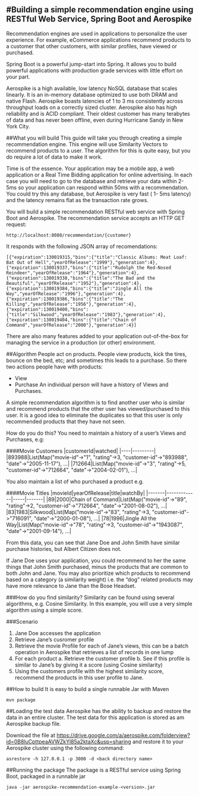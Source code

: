 #Building a simple recommendation engine using RESTful Web Service, Spring Boot and Aerospike
---------------------------------------------------------------------------------------------
Recommendation engines are used in applications to personalize the user experience. For example, eCommerce applications recommend products to a customer that other customers, with similar profiles, have viewed or purchased.

Spring Boot is a powerful jump-start into Spring. It allows you to build powerful applications with production grade services with little effort on your part.

Aerospike is a high available, low latency NoSQL database that scales linearly. It is an in-memory database optimized to use both DRAM and native Flash. Aerospike boasts latencies of 1 to 3 ms consistently across throughput loads on a correctly sized cluster. Aerospike also has high reliability and is ACID compliant.  Their oldest customer has many terabytes of data and has never been offline, even during Hurricane Sandy in New York City.

##What you will build
This guide will take you through creating a simple recommendation engine. This engine will use Similarity Vectors to recommend products to a user. 
The algorithm for this is quite easy, but you do require a lot of data to make it work.

Time is of the essence. Your application may be a mobile app, a web application or a Real Time Bidding application for online advertising. 
In each case you will need to go to the database and retrieve your data within 2-5ms so your application can respond within 50ms with a recommendation. You could try this any database, but Aerospike is very fast ( 1- 5ms latency) and the latency remains flat as the transaction rate grows.

You will build a simple recommendation RESTful web service with Spring Boot and Aerospike. 
The recommendation service accepts an HTTP GET request:

    http://localhost:8080/recommendation/{customer}

It responds with the following JSON array of recomendations:

    [{"expiration":130019315,"bins":{"title":"Classic Albums: Meat Loaf: Bat Out of Hell","yearOfRelease":"1999"},"generation":4},{"expiration":130019337,"bins":{"title":"Rudolph the Red-Nosed Reindeer","yearOfRelease":"1964"},"generation":4},{"expiration":130019338,"bins":{"title":"The Bad and the Beautiful","yearOfRelease":"1952"},"generation":4},{"expiration":130019384,"bins":{"title":"Jingle All the Way","yearOfRelease":"1996"},"generation":4},{"expiration":130019386,"bins":{"title":"The Killing","yearOfRelease":"1956"},"generation":4},{"expiration":130019400,"bins":{"title":"Silkwood","yearOfRelease":"1983"},"generation":4},{"expiration":130019404,"bins":{"title":"Chain of Command","yearOfRelease":"2000"},"generation":4}]
    
There are also many features added to your application out-of-the-box for managing the service in a production (or other) environment. 

##Algorithm
People act on products. People view products, kick the tires, bounce on the bed, etc; and sometimes this leads to a purchase. So there two actions people have with products: 
* View
* Purchase
An individual person will have a history of Views and Purchases.

A simple recommendation algorithm is to find another user who is similar and recommend products that the other user has viewed/purchased to this user. It is a good idea to eliminate the duplicates so that this user is only recommended products that they have not seen.

How do you do this? You need to maintain a history of a user’s Views and Purchases, e.g:

####Movie Customers
|customerId|watched|
|----|---------|
|893988|List(Map("movie-id"->"1", "rating"->3, "customer-id"->"893988", "date"->"2005-11-17"), ...|
|712664|List(Map("movie-id"->"3", "rating"->5, "customer-id"->"712664", "date"->"2004-02-01"), ...|

You also maintain a list of who purchased a product e.g.

####Movie Titles
|movieId|yearOfRelease|title|watchBy|
|-------|-------------|-----|-------|
|89|2000|Chain of Command|List(Map("movie-id"->"89", "rating"->2, "customer-id"->"712664", "date"->"2001-08-02"), ...|
|83|1983|Silkwood|List(Map("movie-id"->"83", "rating"->3, "customer-id"->"716091", "date"->"2000-01-08"), ...|
|78|1996|Jingle All the Way|List(Map("movie-id"->"78", "rating"->3, "customer-id"->"1943087", "date"->"2001-09-14"), ...|

From this data, you can see that Jane Doe and John Smith have similar purchase histories, but Albert Citizen does not. 

If Jane Doe uses your application, you could recommend to her the same things that John Smith purchased, minus the products that are common to both John and Jane. You may also prioritize which products to recommend based on a category (a similarity weight) i.e. the “dog” related products may have more relevance to Jane than the Bose Headset.

###How do you find similarity?
Similarity can be found using several algorithms, e.g. Cosine Similarity. In this example, you will use a very simple algorithm using a simple score.

###Scenario
1.	Jane Doe accesses the application
2.	Retrieve Jane’s cusromer profile
3.	Retrieve the movie Profile for each of Jane’s views, this can be a batch operation in Aerospike that retrieves a list of records in one lump
4.	For each product
	a.	Retrieve the customer profile
	b.	See if this profile is similar to Jane’s by giving it a score (using Cosine similarity)
5.	Using the customers profile with the highest similarity score, recommend the products in this user profile to Jane.

##How to build
It is easy to build a single runnable Jar with Maven

	mvn package
	
##Loading the test data
Aerospike has the ability to backup and restore the data in an entire cluster. The test data for this application is stored as am Aerospike backup file. 

Download the file at https://drive.google.com/a/aerospike.com/folderview?id=0B8luCpttpeaAVWZkYl85a2ktaXc&usp=sharing 
and restore it to your Aerospike cluster using the following command:

	asrestore -h 127.0.0.1 -p 3000 -d <back directory name>

	
##Running the package
The package is a RESTful service using Spring Boot, packaged in a runnable jar

	java -jar aerospike-recommendation-example-<version>.jar
	   
